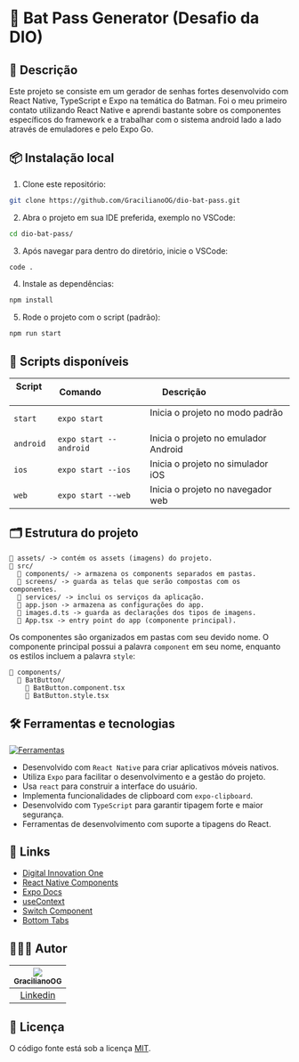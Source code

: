 # 🦇 Bat Pass Generator (Desafio da DIO)

## 📖 Descrição

Este projeto se consiste em um gerador de senhas fortes desenvolvido com React Native, TypeScript e Expo na temática do Batman. Foi o meu primeiro contato utilizando React Native e aprendi bastante sobre os componentes específicos do framework e a trabalhar com o sistema android lado a lado através de emuladores e pelo Expo Go.

## 📦 Instalação local

1. Clone este repositório:

```bash
git clone https://github.com/GracilianoOG/dio-bat-pass.git
```

2. Abra o projeto em sua IDE preferida, exemplo no VSCode:

```bash
cd dio-bat-pass/
```

3. Após navegar para dentro do diretório, inicie o VSCode:

```bash
code .
```

4. Instale as dependências:

```bash
npm install
```

5. Rode o projeto com o script (padrão):

```bash
npm run start
```

## 📜 Scripts disponíveis

| Script     | Comando                 | Descrição                             |
| ---------- | ----------------------- | ------------------------------------- |
| `start`    | `expo start`            | Inicia o projeto no modo padrão       |
| `android`  | `expo start --android`  | Inicia o projeto no emulador Android  |
| `ios`      | `expo start --ios`      | Inicia o projeto no simulador iOS     |
| `web`      | `expo start --web`      | Inicia o projeto no navegador web     |

## 🗂️ Estrutura do projeto

```
📁 assets/ -> contém os assets (imagens) do projeto.
📁 src/
  📁 components/ -> armazena os components separados em pastas.
  📁 screens/ -> guarda as telas que serão compostas com os componentes.
  📁 services/ -> inclui os serviços da aplicação.
  📄 app.json -> armazena as configurações do app.
  📄 images.d.ts -> guarda as declarações dos tipos de imagens.
  📄 App.tsx -> entry point do app (componente principal).
```

Os componentes são organizados em pastas com seu devido nome. O componente principal possui a palavra `component` em seu nome, enquanto os estilos incluem a palavra `style`:

```
📁 components/
  📁 BatButton/
    📄 BatButton.component.tsx
    📄 BatButton.style.tsx
```

## 🛠️ Ferramentas e tecnologias

[![Ferramentas](https://skillicons.dev/icons?i=react,ts,nodejs,npm,vscode,bash)](https://skillicons.dev)

- Desenvolvido com `React Native` para criar aplicativos móveis nativos.
- Utiliza `Expo` para facilitar o desenvolvimento e a gestão do projeto.
- Usa `react` para construir a interface do usuário.
- Implementa funcionalidades de clipboard com `expo-clipboard`.
- Desenvolvido com `TypeScript` para garantir tipagem forte e maior segurança.
- Ferramentas de desenvolvimento com suporte a tipagens do React.

## 🔗 Links

- [Digital Innovation One](https://www.dio.me/)
- [React Native Components](https://reactnative.dev/docs/components-and-apis)
- [Expo Docs](https://docs.expo.dev/)
- [useContext](https://react.dev/reference/react/useContext)
- [Switch Component](https://reactnative.dev/docs/switch)
- [Bottom Tabs](https://reactnavigation.org/docs/bottom-tab-navigator/)

## 🧑🏻‍💻 Autor

| [<img src="https://avatars.githubusercontent.com/u/72778164?s=96&v=4"><br><sub>GracilianoOG</sub>](https://github.com/GracilianoOG) |
| :---------------------------------------------------------------------------------------------------------------------------------: |
|                                       [Linkedin](https://www.linkedin.com/in/gabrielgmbarros)                                       |

## 📝 Licença

O código fonte está sob a licença [MIT](./LICENSE).
